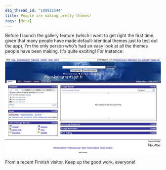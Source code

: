 ```yaml
---
dsq_thread_id: "108921544"
title: People are making pretty themes!
tags: [Meta]
---
```


Before I launch the gallery feature (which I want to get right the first time, given that many people have made default-identical themes just to test out the app), I'm the only person who's had an easy look at all the themes people have been making. It's quite exciting! For instance: 

[![A Finnish Theme](/images/atheme.jpg)](/images/atheme.jpg)

From a recent Finnish visitor. Keep up the good work, everyone!